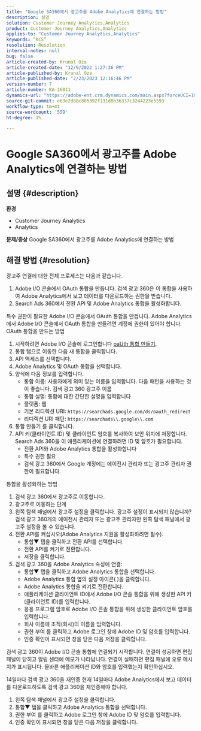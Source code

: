 ```yaml
---
title: "Google SA360에서 광고주를 Adobe Analytics에 연결하는 방법"
description: 설명
solution: Customer Journey Analytics,Analytics
product: Customer Journey Analytics,Analytics
applies-to: "Customer Journey Analytics,Analytics"
keywords: “KCS”
resolution: Resolution
internal-notes: null
bug: false
article-created-by: Krunal Oza
article-created-date: "12/9/2022 1:27:36 PM"
article-published-by: Krunal Oza
article-published-date: "2/23/2023 12:16:46 PM"
version-number: 7
article-number: KA-16811
dynamics-url: "https://adobe-ent.crm.dynamics.com/main.aspx?forceUCI=1&pagetype=entityrecord&etn=knowledgearticle&id=1c9ce939-c577-ed11-81aa-6045bd006149"
source-git-commit: e63e2d88c805392f131d0b36337c3244223e5593
workflow-type: tm+mt
source-wordcount: '559'
ht-degree: 1%

---
```


# Google SA360에서 광고주를 Adobe Analytics에 연결하는 방법

## 설명 {#description}

<b>환경</b>
- Customer Journey Analytics
- Analytics



<b>문제/증상</b>
Google SA360에서 광고주를 Adobe Analytics에 연결하는 방법


## 해결 방법 {#resolution}


광고주 연결에 대한 전체 프로세스는 다음과 같습니다.

1. Adobe I/O 콘솔에서 OAuth 통합을 만듭니다. 검색 광고 360은 이 통합을 사용하여 Adobe Analytics에서 보고 데이터를 다운로드하는 권한을 받습니다.
2. Search Ads 360에서 전환 API 및 Adobe Analytics 통합을 활성화합니다.


특수 권한이 필요한 Adobe I/O 콘솔에서 OAuth 통합을 만듭니다. Adobe Analytics에서 Adobe I/O 콘솔에서 OAuth 통합을 만들려면 계정에 권한이 있어야 합니다. OAuth 통합을 만드는 방법

1. 시작하려면 Adobe I/O 콘솔에 로그인합니다 [oaUth 통합 만들기](https://developer.adobe.com/developer-console/docs/guides/#!AdobeDocs/adobeio-auth/master/AuthenticationOverview/OAuthIntegration.md).
2. 통합 탭으로 이동한 다음 새 통합을 클릭합니다.
3. API 액세스를 선택합니다.
4. Adobe Analytics 및 OAuth 통합을 선택합니다.
5. 양식에 다음 정보를 입력합니다.
   - 통합 이름: 사용자에게 의미 있는 이름을 입력합니다. 다음 패턴을 사용하는 것이 좋습니다. 검색 광고 360 광고주 이름
   - 통합 설명: 통합에 대한 간단한 설명을 입력합니다
   - 플랫폼: 웹
   - 기본 리디렉션 URI: `https://searchads.google.com/ds/oauth_redirect`
   - 리디렉션 URI 패턴: `https://searchads\\.google\\.com`
6. 통합 만들기 를 클릭합니다.
7. API 키(클라이언트 ID) 및 클라이언트 암호를 복사하여 보안 위치에 저장합니다. Search Ads 360을 이 애플리케이션에 연결하려면 ID 및 암호가 필요합니다.
   - 전환 API와 Adobe Analytics 통합을 활성화합니다
   - 특수 권한 필요
   - 검색 광고 360에서 Google 계정에는 에이전시 관리자 또는 광고주 관리자 권한이 필요합니다.


통합을 활성화하는 방법

1. 검색 광고 360에서 광고주로 이동합니다.
2. 광고주로 이동하는 단계
3. 왼쪽 탐색 패널에서 광고주 설정을 클릭합니다.    광고주 설정이 표시되지 않습니까? 검색 광고 360개의 에이전시 관리자 또는 광고주 관리자만 왼쪽 탐색 패널에서 광고주 설정을 볼 수 있습니다.
4. 전환 API를 켜십시오(Adobe Analytics 지원을 활성화하려면 필수).
   - 통합▼ 탭을 클릭하고 전환 API를 선택합니다.
   - 전환 API를 켜기로 전환합니다.
   - 저장을 클릭합니다.
5. 검색 광고 360을 Adobe Analytics 속성에 연결:
   - 통합▼ 탭을 클릭하고 Adobe Analytics 통합을 선택합니다.
   - Adobe Analytics 통합 옆의 설정 아이콘( )을 클릭합니다.
   - Adobe Analytics 통합을 켜기로 전환합니다.
   - 애플리케이션 클라이언트 ID에서 Adobe I/O 콘솔 통합을 위해 생성한 API 키(클라이언트 ID)를 입력합니다.
   - 응용 프로그램 암호로 Adobe I/O 콘솔 통합을 위해 생성한 클라이언트 암호를 입력합니다.
   - 회사 이름에 조직(회사)의 이름을 입력합니다.
   - 권한 부여 를 클릭하고 Adobe 로그인 창에 Adobe ID 및 암호를 입력합니다.
   - 인증 확인이 표시되면 창을 닫은 다음 저장을 클릭합니다.


검색 광고 360이 Adobe I/O 콘솔 통합에 연결되기 시작합니다. 연결이 성공하면 편집 패널이 닫히고 알림 센터에 메모가 나타납니다. 연결이 실패하면 편집 패널에 오류 메시지가 표시됩니다. 올바른 애플리케이션 ID와 암호를 입력했는지 확인하십시오.

14일마다 검색 광고 360을 재인증 현재 14일마다 Adobe Analytics에서 보고 데이터를 다운로드하도록 검색 광고 360을 재인증해야 합니다.

1. 왼쪽 탐색 패널에서 광고주 설정을 클릭합니다.
2. 통합▼ 탭을 클릭하고 Adobe Analytics 통합을 선택합니다.
3. 권한 부여 를 클릭하고 Adobe 로그인 창에 Adobe ID 및 암호를 입력합니다.
4. 인증 확인이 표시되면 창을 닫은 다음 저장을 클릭합니다.

